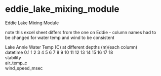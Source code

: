 # eddie_lake_mixing_module
Eddie Lake Mixing Module



note this excel sheet differs from the one on Eddie - column names had to be changed
for water temp and wind to be consistent

Lake Annie	Water Temp (C) at different depths (m)(each column)																					
datetime	0.1	1	2	3	4	5	6	7	8	9	10	11	12	13	14	15	16	17	18	
stability	
air_temp_c	
wind_speed_msec